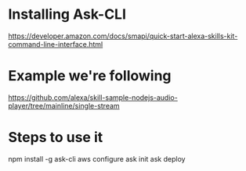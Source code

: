 

# Installing Ask-CLI
https://developer.amazon.com/docs/smapi/quick-start-alexa-skills-kit-command-line-interface.html

# Example we're following 
https://github.com/alexa/skill-sample-nodejs-audio-player/tree/mainline/single-stream

# Steps to use it
npm install -g ask-cli
aws configure
ask init
ask deploy 

